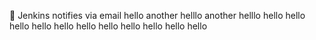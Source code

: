 :taco:
Jenkins notifies via email
hello
another helllo
another helllo
hello
hello
hello
hello
hello
hello
hello
hello
hello
hello
hello
